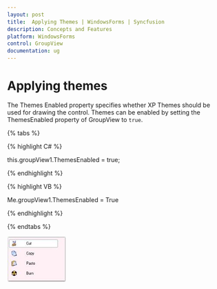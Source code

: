 ```yaml
---
layout: post
title:  Applying Themes | WindowsForms | Syncfusion
description: Concepts and Features
platform: WindowsForms
control: GroupView
documentation: ug
---
```

# Applying themes

The Themes Enabled property specifies whether XP Themes should be used for drawing the control. Themes can be enabled by setting the ThemesEnabled property of GroupView to `true`.

{% tabs %}

{% highlight C# %}

this.groupView1.ThemesEnabled = true;

{% endhighlight %}



{% highlight VB %}

Me.groupView1.ThemesEnabled = True

{% endhighlight %}

{% endtabs %}

 ![](Overview_images/Overview_img84.jpeg)
